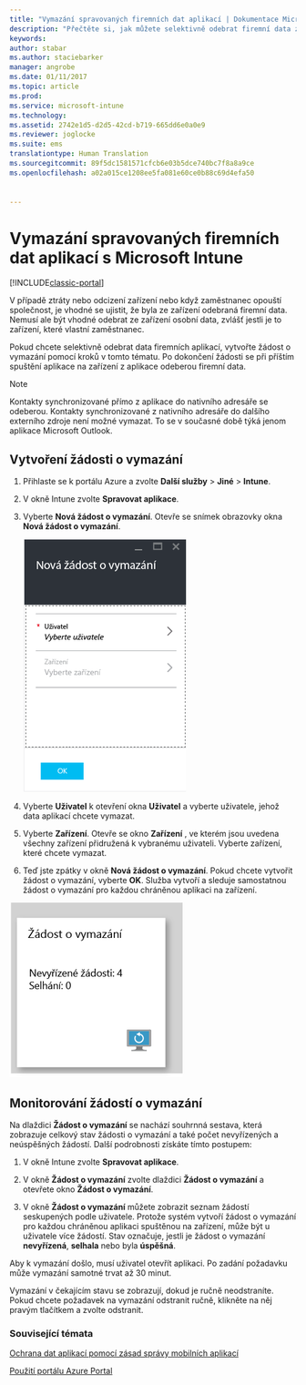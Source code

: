```yaml
---
title: "Vymazání spravovaných firemních dat aplikací | Dokumentace Microsoftu"
description: "Přečtěte si, jak můžete selektivně odebrat firemní data ze zařízení vzdáleně."
keywords: 
author: stabar
ms.author: staciebarker
manager: angrobe
ms.date: 01/11/2017
ms.topic: article
ms.prod: 
ms.service: microsoft-intune
ms.technology: 
ms.assetid: 2742e1d5-d2d5-42cd-b719-665dd6e0a0e9
ms.reviewer: joglocke
ms.suite: ems
translationtype: Human Translation
ms.sourcegitcommit: 89f5dc1581571cfcb6e03b5dce740bc7f8a8a9ce
ms.openlocfilehash: a02a015ce1208ee5fa081e60ce0b88c69d4efa50


---
```


# <a name="wipe-managed-company-app-data-with-microsoft-intune"></a>Vymazání spravovaných firemních dat aplikací s Microsoft Intune

[!INCLUDE[classic-portal](../includes/classic-portal.md)]

V případě ztráty nebo odcizení zařízení nebo když zaměstnanec opouští společnost, je vhodné se ujistit, že byla ze zařízení odebraná firemní data. Nemusí ale být vhodné odebrat ze zařízení osobní data, zvlášť jestli je to zařízení, které vlastní zaměstnanec.

Pokud chcete selektivně odebrat data firemních aplikací, vytvořte žádost o vymazání pomocí kroků v tomto tématu. Po dokončení žádosti se při příštím spuštění aplikace na zařízení z aplikace odeberou firemní data.
>[!NOTE]
> Kontakty synchronizované přímo z aplikace do nativního adresáře se odeberou. Kontakty synchronizované z nativního adresáře do dalšího externího zdroje není možné vymazat. To se v současné době týká jenom aplikace Microsoft Outlook.



## <a name="create-a-wipe-request"></a>Vytvoření žádosti o vymazání

1.  Přihlaste se k portálu Azure a zvolte **Další služby** > **Jiné** > **Intune**.

2.  V okně Intune zvolte **Spravovat aplikace**.

3.  Vyberte **Nová žádost o vymazání**. Otevře se snímek obrazovky okna **Nová žádost o vymazání**.

    ![Snímek obrazovky okna Nová žádost o vymazání](../media/AppManagement/AzurePortal_MAM_NewWipeRequest.png)

4.  Vyberte **Uživatel** k otevření okna **Uživatel** a vyberte uživatele, jehož data aplikací chcete vymazat.

5.  Vyberte **Zařízení**.  Otevře se okno **Zařízení** , ve kterém jsou uvedena všechny zařízení přidružená k vybranému uživateli.  Vyberte zařízení, které chcete vymazat.

6.  Teď jste zpátky v okně **Nová žádost o vymazání**. Pokud chcete vytvořit žádost o vymazání, vyberte **OK**. Služba vytvoří a sleduje samostatnou žádost o vymazání pro každou chráněnou aplikaci na zařízení.

![Snímek obrazovky dlaždice Žádosti o vymazání ](../media/AppManagement/AzurePortal_MAM_WipeRequestsSummary.png)

## <a name="monitor-your-wipe-requests"></a>Monitorování žádostí o vymazání

Na dlaždici **Žádost o vymazání** se nachází souhrnná sestava, která zobrazuje celkový stav žádosti o vymazání a také počet nevyřízených a neúspěšných žádostí. Další podrobnosti získáte tímto postupem:

1.  V okně Intune zvolte **Spravovat aplikace**.

2.  V okně **Žádost o vymazání** zvolte dlaždici **Žádost o vymazání** a otevřete okno **Žádost o vymazání**.

3.  V okně **Žádost o vymazání** můžete zobrazit seznam žádostí seskupených podle uživatele. Protože systém vytvoří žádost o vymazání pro každou chráněnou aplikaci spuštěnou na zařízení, může být u uživatele více žádostí. Stav označuje, jestli je žádost o vymazání **nevyřízená**, **selhala** nebo byla **úspěšná**.

Aby k vymazání došlo, musí uživatel otevřít aplikaci. Po zadání požadavku může vymazání samotné trvat až 30 minut.

Vymazání v čekajícím stavu se zobrazují, dokud je ručně neodstraníte.  Pokud chcete požadavek na vymazání odstranit ručně, klikněte na něj pravým tlačítkem a zvolte odstranit.

### <a name="see-also"></a>Související témata
[Ochrana dat aplikací pomocí zásad správy mobilních aplikací](protect-app-data-using-mobile-app-management-policies-with-microsoft-intune.md)

[Použití portálu Azure Portal](azure-portal-for-microsoft-intune-mam-policies.md)



<!--HONumber=Jan17_HO2-->


